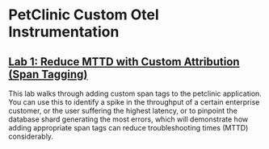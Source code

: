 # PetClinic Custom Otel Instrumentation

## [Lab 1: Reduce MTTD with Custom Attribution (Span Tagging)](custom-tagging.md)
This lab walks through adding custom span tags to the petclinic application. You can use this to identify a spike in the throughput of a certain enterprise customer, or the user suffering the highest latency, or to pinpoint the database shard generating the most errors, which will demonstrate how adding appropriate span tags can reduce troubleshooting times (MTTD) considerably.


